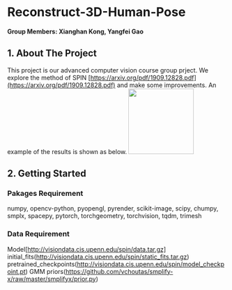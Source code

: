 # Reconstruct-3D-Human-Pose
**Group Members: Xianghan Kong, Yangfei Gao**

## 1. About The Project
This project is our advanced computer vision course group prject. We explore the method of SPIN [https://arxiv.org/pdf/1909.12828.pdf](https://arxiv.org/pdf/1909.12828.pdf) and make some improvements. An example of the results is shown as below.
<img height='150' width='150' src='https://github.com/kxhaaa/Reconstruct-3D-Human-Pose/blob/main/examples/figure3.png'>

## 2. Getting Started

### Pakages Requirement
numpy, opencv-python, pyopengl, pyrender, scikit-image, scipy, chumpy, smplx, spacepy, pytorch, torchgeometry, torchvision, tqdm, trimesh

### Data Requirement
Model[http://visiondata.cis.upenn.edu/spin/data.tar.gz]
initial_fits(http://visiondata.cis.upenn.edu/spin/static_fits.tar.gz)
pretrained_checkpoints(http://visiondata.cis.upenn.edu/spin/model_checkpoint.pt)
GMM priors(https://github.com/vchoutas/smplify-x/raw/master/smplifyx/prior.py)









